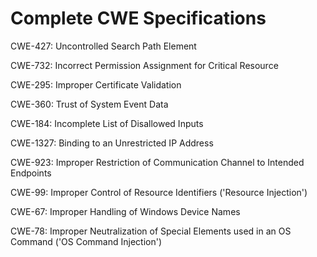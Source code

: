 

# Complete CWE Specifications

CWE-427: Uncontrolled Search Path Element

CWE-732: Incorrect Permission Assignment for Critical Resource

CWE-295: Improper Certificate Validation

CWE-360: Trust of System Event Data

CWE-184: Incomplete List of Disallowed Inputs

CWE-1327: Binding to an Unrestricted IP Address

CWE-923: Improper Restriction of Communication Channel to Intended Endpoints

CWE-99: Improper Control of Resource Identifiers ('Resource Injection')

CWE-67: Improper Handling of Windows Device Names

CWE-78: Improper Neutralization of Special Elements used in an OS Command ('OS Command Injection')